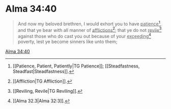 # Alma 34:40

> And now my beloved brethren, I would exhort you to have <u>patience</u>[^a], and that ye bear with all manner of <u>afflictions</u>[^b]; that ye do not <u>revile</u>[^c] against those who do cast you out because of your <u>exceeding</u>[^d] poverty, lest ye become sinners like unto them;

[Alma 34:40](https://www.churchofjesuschrist.org/study/scriptures/bofm/alma/34?lang=eng&id=p40#p40)


[^a]: [[Patience, Patient, Patiently|TG Patience]]; [[Steadfastness, Steadfast|Steadfastness]].  
[^b]: [[Affliction|TG Affliction]].  
[^c]: [[Reviling, Revile|TG Reviling]].  
[^d]: [[Alma 32.3|Alma 32:3]].  
